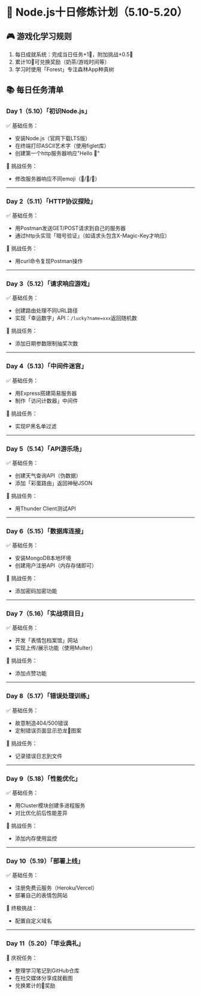 # 📅 Node.js十日修炼计划（5.10-5.20）

## 🎮 游戏化学习规则
1. 每日成就系统：完成当日任务+1🌟，附加挑战+0.5🌟
2. 累计10🌟可兑换奖励（奶茶/游戏时间等）
3. 学习时使用「Forest」专注森林App种真树

## 📚 每日任务清单

### Day 1（5.10）「初识Node.js」
✅ 基础任务：  
- 安装Node.js（官网下载LTS版）  
- 在终端打印ASCII艺术字（使用figlet库）  
- 创建第一个http服务器响应"Hello 🦄"  

🎯 挑战任务：  
- 修改服务器响应不同emoji（🐳/🌈/🚀）

---

### Day 2（5.11）「HTTP协议探险」
✅ 基础任务：  
- 用Postman发送GET/POST请求到自己的服务器  
- 通过http头实现「暗号验证」（如请求头包含X-Magic-Key才响应）  

🎯 挑战任务：  
- 用curl命令复现Postman操作

---

### Day 3（5.12）「请求响应游戏」
✅ 基础任务：  
- 创建路由处理不同URL路径  
- 实现「幸运数字」API：`/lucky?name=xxx`返回随机数  

🎯 挑战任务：  
- 添加日期参数限制抽奖次数

---

### Day 4（5.13）「中间件迷宫」
✅ 基础任务：  
- 用Express搭建简易服务器  
- 制作「访问计数器」中间件  

🎯 挑战任务：  
- 实现IP黑名单过滤

---

### Day 5（5.14）「API游乐场」
✅ 基础任务：  
- 创建天气查询API（伪数据）  
- 添加「彩蛋路由」返回神秘JSON  

🎯 挑战任务：  
- 用Thunder Client测试API

---

### Day 6（5.15）「数据库连接」
✅ 基础任务：  
- 安装MongoDB本地环境  
- 创建用户注册API（内存存储即可）  

🎯 挑战任务：  
- 添加密码加密功能

---

### Day 7（5.16）「实战项目日」
✅ 基础任务：  
- 开发「表情包档案馆」网站  
- 实现上传/展示功能（使用Multer）  

🎯 挑战任务：  
- 添加点赞功能

---

### Day 8（5.17）「错误处理训练」
✅ 基础任务：  
- 故意制造404/500错误  
- 定制错误页面显示恐龙🦖图案  

🎯 挑战任务：  
- 记录错误日志到文件

---

### Day 9（5.18）「性能优化」
✅ 基础任务：  
- 用Cluster模块创建多进程服务  
- 对比优化前后性能差异      

🎯 挑战任务：  
- 添加内存使用监控

---

### Day 10（5.19）「部署上线」
✅ 基础任务：  
- 注册免费云服务（Heroku/Vercel）  
- 部署自己的表情包网站  

🎯 终极挑战：  
- 配置自定义域名

---

### Day 11（5.20）「毕业典礼」
🎉 庆祝任务：  
- 整理学习笔记到GitHub仓库  
- 在社交媒体分享成就截图  
- 兑换累计的🌟奖励
